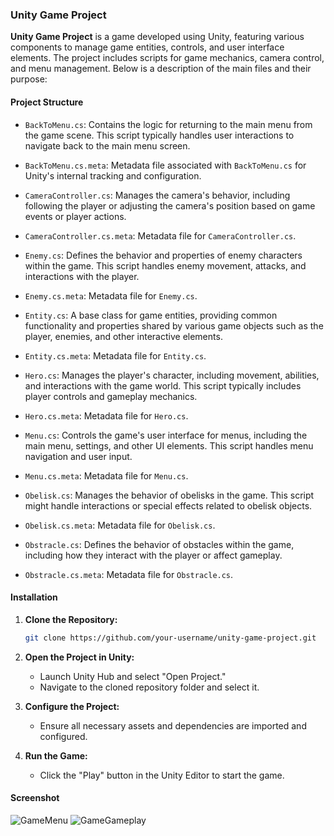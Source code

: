 ### Unity Game Project

**Unity Game Project** is a game developed using Unity, featuring various components to manage game entities, controls, and user interface elements. The project includes scripts for game mechanics, camera control, and menu management. Below is a description of the main files and their purpose:

#### Project Structure

- `BackToMenu.cs`: Contains the logic for returning to the main menu from the game scene. This script typically handles user interactions to navigate back to the main menu screen.

- `BackToMenu.cs.meta`: Metadata file associated with `BackToMenu.cs` for Unity's internal tracking and configuration.

- `CameraController.cs`: Manages the camera's behavior, including following the player or adjusting the camera's position based on game events or player actions.

- `CameraController.cs.meta`: Metadata file for `CameraController.cs`.

- `Enemy.cs`: Defines the behavior and properties of enemy characters within the game. This script handles enemy movement, attacks, and interactions with the player.

- `Enemy.cs.meta`: Metadata file for `Enemy.cs`.

- `Entity.cs`: A base class for game entities, providing common functionality and properties shared by various game objects such as the player, enemies, and other interactive elements.

- `Entity.cs.meta`: Metadata file for `Entity.cs`.

- `Hero.cs`: Manages the player's character, including movement, abilities, and interactions with the game world. This script typically includes player controls and gameplay mechanics.

- `Hero.cs.meta`: Metadata file for `Hero.cs`.

- `Menu.cs`: Controls the game's user interface for menus, including the main menu, settings, and other UI elements. This script handles menu navigation and user input.

- `Menu.cs.meta`: Metadata file for `Menu.cs`.

- `Obelisk.cs`: Manages the behavior of obelisks in the game. This script might handle interactions or special effects related to obelisk objects.

- `Obelisk.cs.meta`: Metadata file for `Obelisk.cs`.

- `Obstracle.cs`: Defines the behavior of obstacles within the game, including how they interact with the player or affect gameplay.

- `Obstracle.cs.meta`: Metadata file for `Obstracle.cs`.

#### Installation

1. **Clone the Repository:**
   ```bash
   git clone https://github.com/your-username/unity-game-project.git
   ```

2. **Open the Project in Unity:**
   - Launch Unity Hub and select "Open Project."
   - Navigate to the cloned repository folder and select it.

3. **Configure the Project:**
   - Ensure all necessary assets and dependencies are imported and configured.

4. **Run the Game:**
   - Click the "Play" button in the Unity Editor to start the game.


#### Screenshot

![GameMenu](https://github.com/user-attachments/assets/9d761480-10ad-4c9a-aae2-b3d20bdd6359)
![GameGameplay](https://github.com/user-attachments/assets/f020f098-9240-45bb-a93e-500e34aab72f)
